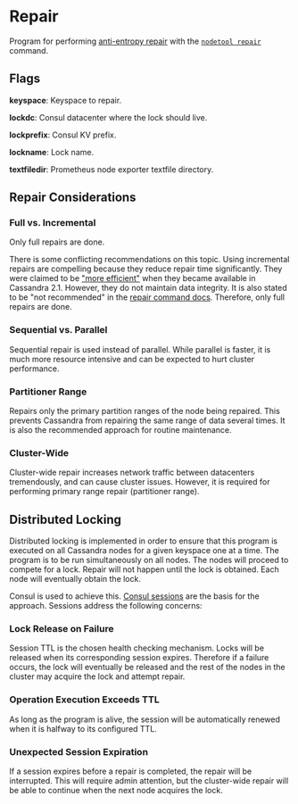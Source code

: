 # Repair

Program for performing [anti-entropy repair](https://docs.datastax.com/en/cassandra/latest/cassandra/operations/opsRepairNodesManualRepair.html) with the [`nodetool repair`](https://docs.datastax.com/en/cassandra/latest/cassandra/tools/toolsRepair.html) command.

## Flags

**keyspace**: Keyspace to repair.

**lockdc**: Consul datacenter where the lock should live.

**lockprefix**: Consul KV prefix.

**lockname**: Lock name.

**textfiledir**: Prometheus node exporter textfile directory.

## Repair Considerations

### Full vs. Incremental

Only full repairs are done.

There is some conflicting recommendations on this topic. Using incremental repairs are compelling because they reduce repair time significantly. They were claimed to be ["more efficient"](https://www.datastax.com/dev/blog/more-efficient-repairs) when they became available in Cassandra 2.1. However, they do not maintain data integrity. It is also stated to be "not recommended" in the [repair command docs](https://docs.datastax.com/en/cassandra/latest/cassandra/tools/toolsRepair.html#toolsRepair__incremental). Therefore, only full repairs are done.

### Sequential vs. Parallel

Sequential repair is used instead of parallel. While parallel is faster, it is much more resource intensive and can be expected to hurt cluster performance.

### Partitioner Range

Repairs only the primary partition ranges of the node being repaired. This prevents Cassandra from repairing the same range of data several times. It is also the recommended approach for routine maintenance.

### Cluster-Wide

Cluster-wide repair increases network traffic between datacenters tremendously, and can cause cluster issues. However, it is required for performing primary range repair (partitioner range).

## Distributed Locking

Distributed locking is implemented in order to ensure that this program is executed on all Cassandra nodes for a given keyspace one at a time. The program is to be run simultaneously on all nodes. The nodes will proceed to compete for a lock. Repair will not happen until the lock is obtained. Each node will eventually obtain the lock.

Consul is used to achieve this. [Consul sessions](https://www.consul.io/docs/internals/sessions.html) are the basis for the approach. Sessions address the following concerns:

### Lock Release on Failure

Session TTL is the chosen health checking mechanism. Locks will be released when its corresponding session expires. Therefore if a failure occurs, the lock will eventually be released and the rest of the nodes in the cluster may acquire the lock and attempt repair.

### Operation Execution Exceeds TTL

As long as the program is alive, the session will be automatically renewed when it is halfway to its configured TTL.

### Unexpected Session Expiration

If a session expires before a repair is completed, the repair will be interrupted. This will require admin attention, but the cluster-wide repair will be able to continue when the next node acquires the lock.
